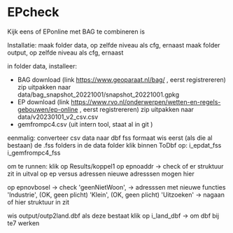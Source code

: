 # EPcheck
Kijk eens of EPonline met BAG te combineren is

Installatie:
maak folder data, op zelfde niveau als cfg, ernaast
maak folder output, op zelfde niveau als cfg, ernaast

in folder data, installeer:
- BAG download (link https://www.geoparaat.nl/bag/  , eerst registrereren)
zip uitpakken naar data/bag_snapshot_20221001/snapshot_20221001.gpkg 
- EP download (link https://www.rvo.nl/onderwerpen/wetten-en-regels-gebouwen/ep-online , eerst registrereren)
zip uitpakken naar data/v20230101_v2_csv.csv
- gemfrompc4.csv (uit intern tool, staat al in git )

eenmalig: converteer csv data naar dbf fss formaat
wis eerst (als die al bestaan) de .fss folders in de data folder
klik binnen ToDbf op:
i_epdat_fss
i_gemfrompc4_fss

om te runnen:
klik op Results/koppel1
op epnoaddr -> check of er struktuur zit in uitval op ep versus adressen
nieuwe adresssen mogen hier

op epnovbosel  -> check
'geenNietWoon', -> adresssen met nieuwe functies
'Industrie', (OK, geen plicht)
'Klein', (OK, geen plicht)
'Uitzoeken' -> nagaan of hier struktuur in zit

wis output/outp2land.dbf als deze bestaat
klik op i_land_dbf -> om dbf bij te7 werken


